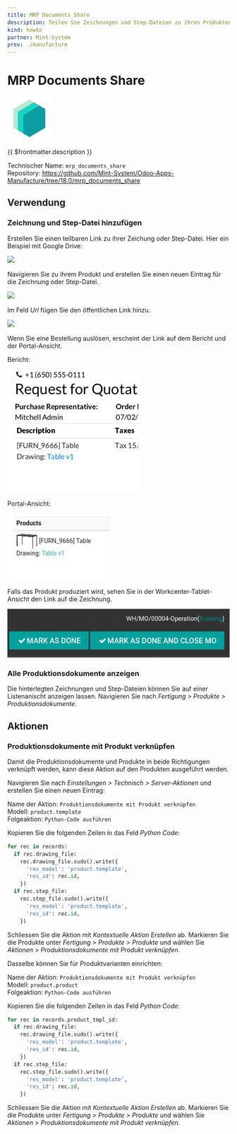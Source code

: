 ```yaml
---
title: MRP Documents Share
description: Teilen Sie Zeichnungen und Step-Dateien zu ihren Produkten als URL-Dokument.
kind: howto
partner: Mint-System
prev: ./manufacture
---
```

# MRP Documents Share
![icon_oms_box](attachments/icons_odoo_mint_system.png)

{{ $frontmatter.description }}

Technischer Name: `mrp_documents_share`\
Repository: <https://github.com/Mint-System/Odoo-Apps-Manufacture/tree/18.0/mrp_documents_share>

## Verwendung

### Zeichnung und Step-Datei hinzufügen

Erstellen Sie einen teilbaren Link zu ihrer Zeichung oder Step-Datei. Hier ein Beispiel mit Google Drive:

![](attachments/Google%20Drive%20öffentlicher%20Link.png)

Navigieren Sie zu ihrem Produkt und erstellen Sie einen neuen Eintrag für die Zeichnung oder Step-Datei.

![](attachments/MRP%20Documents%20Share%20Zeichnung%20hinzufügen.png)

Im Feld *Url* fügen Sie den öffentlichen Link hinzu.

![](attachments/MRP%20Documents%20Share%20Url%20hinzufügen.png)

Wenn Sie eine Bestellung auslösen, erscheint der Link auf dem Bericht und der Portal-Ansicht.

Bericht:

![](attachments/MRP%20Documents%20Share%20Bestellung.png)

Portal-Ansicht:

![](attachments/MRP%20Documents%20Share%20Portal%20Ansicht.png)

Falls das Produkt produziert wird, sehen Sie in der Workcenter-Tablet-Ansicht den Link auf die Zeichnung.

![](attachments/MRP%20Documents%20Share%20Operation%20Drawing%20Link.png)

### Alle Produktionsdokumente anzeigen

Die hinterlegten Zeichnungen und Step-Dateien können Sie auf einer Listenanischt anzeigen lassen. Navigieren Sie nach *Fertigung > Produkte > Produktionsdokumente*.

## Aktionen

### Produktionsdokumente mit Produkt verknüpfen

Damit die Produktionsdokumente und Produkte in beide Richtigungen verknüpft werden, kann diese Aktion auf den Produkten ausgeführt werden.

Navigieren Sie nach *Einstellungen > Technisch > Server-Aktionen* und erstellen Sie einen neuen Eintrag:

Name der Aktion: `Produktionsdokumente mit Produkt verknüpfen`\
Modell: `product.template`\
Folgeaktion: `Python-Code ausführen`

Kopieren Sie die folgenden Zeilen in das Feld *Python Code*:

```python
for rec in records:
  if rec.drawing_file:
    rec.drawing_file.sudo().write({
      'res_model': 'product.template',
      'res_id': rec.id,
    })
  if rec.step_file:
    rec.step_file.sudo().write({
      'res_model': 'product.template',
      'res_id': rec.id,
    })
```

Schliessen Sie die Aktion mit *Kontextuelle Aktion Erstellen* ab. Markieren Sie die Produkte unter *Fertigung > Produkte > Produkte* und wählen Sie *Aktionen > Produktionsdokumente mit Produkt verknüpfen*.

Dasselbe können Sie für Produktvarianten einrichten:

Name der Aktion: `Produktionsdokumente mit Produkt verknüpfen`\
Modell: `product.product`\
Folgeaktion: `Python-Code ausführen`

Kopieren Sie die folgenden Zeilen in das Feld *Python Code*:

```python
for rec in records.product_tmpl_id:
  if rec.drawing_file:
    rec.drawing_file.sudo().write({
      'res_model': 'product.template',
      'res_id': rec.id,
    })
  if rec.step_file:
    rec.step_file.sudo().write({
      'res_model': 'product.template',
      'res_id': rec.id,
    })
```

Schliessen Sie die Aktion mit *Kontextuelle Aktion Erstellen* ab. Markieren Sie die Produkte unter *Fertigung > Produkte > Produkte* und wählen Sie *Aktionen > Produktionsdokumente mit Produkt verknüpfen*.
